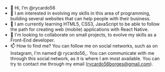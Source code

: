 - 👋 Hi, I’m @rycardo56
- 👀 I am interested in evolving my skills in this area of programming, building several websites that can help people with their business.
- 🌱 I am currently learning HTML5, CSS3, JavaScript to be able to follow the path for creating web (mobile) applications with React Native.
- 💞️ I'm looking to collaborate on small projects, to evolve my skills as a Front-End developer.
- 📫 How to find me? You can follow me on social networks, such as on Instagram, I'm named @ rycardo56_. You can communicate with me through this social network, as it is where I am most available. You can try to contact me through my email (rycardo56borges@gmail.com).

<!---
rycardo56/rycardo56 is a ✨ special ✨ repository because its `README.md` (this file) appears on your GitHub profile.
You can click the Preview link to take a look at your changes.
--->
